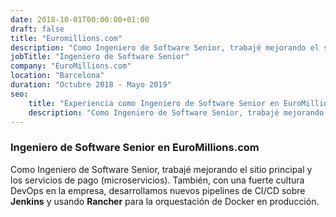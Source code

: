 ```yaml
---
date: 2018-10-01T00:00:00+01:00
draft: false
title: "Euromillions.com"
description: "Como Ingeniero de Software Senior, trabajé mejorando el sitio principal y los servicios de pago (microservicios)."
jobTitle: "Ingeniero de Software Senior"
company: "EuroMillions.com"
location: "Barcelona"
duration: "Octubre 2018 - Mayo 2019"
seo:
    title: "Experiencia como Ingeniero de Software Senior en EuroMillions.com"
    description: "Como Ingeniero de Software Senior, trabajé mejorando el sitio principal y los servicios de pago (microservicios)."
---
```

### Ingeniero de Software Senior en EuroMillions.com

Como Ingeniero de Software Senior, trabajé mejorando el sitio principal y los servicios de pago (microservicios). También, con una fuerte cultura DevOps en la empresa, desarrollamos nuevos pipelines de CI/CD sobre **Jenkins** y usando **Rancher** para la orquestación de Docker en producción.
